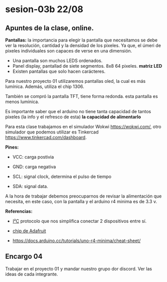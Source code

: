 # sesion-03b 22/08 

## Apuntes de la clase, online.

**Pantallas:** la importancia para elegir la pantalla que necesitamos se debe ver la resolución, cantidad y la densidad de los pixeles. Ya que, el úmeri de pixeles individuales son capaces de verse en una dimensión.

* Una pantalla son muchos LEDS ordenados.
* Panel display, pantallad de siete segmentos. 8x8 64 pixeles. **matriz LED**
* Existen pantallas que solo hacen carácteres.


Para nuestro proyecto 01 utilizaremos pantallas oled, la cual es más lumínica. Además, utiliza el chip 1306. 

También se compró la pantalla TFT, tiene forma redonda. esta pantalla es menos lumínica. 

Es importante saber que el arduino no tiene tanta capacidad de tantos pixeles (la info y el refresco de esta) **la capacidad de alimentarlo**

Para esta clase trabajamos en el simulador Wokwi <https://wokwi.com/>, otro simulador que podemos utilizar es Tinkercad <https://www.tinkercad.com/dashboard>.

**Pines:**

* VCC: carga postivia

* GND: carga negativa

* SCL: signal clock, determina el pulso de tiempo

* SDA: signal data.

A la hora de trabajar debemos preocuparnos de revisar la alimentación que necesita, en este caso, con la pantalla y el arduino r4 minima es de 3.3 v.

 **Referencias:**


* [I²C](https://en.wikipedia.org/wiki/I²C) protocolo que nos simplifica conectar 2 dispositivos entre sí.

* [chip de Adafruit](https://github.com/adafruit/adafruit_ssd1306)

* <https://docs.arduino.cc/tutorials/uno-r4-minima/cheat-sheet/>

## Encargo 04

Trabajar en el proyecto 01 y mandar nuestro grupo dor discord. Ver las ideas de cada integrante.
